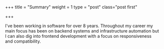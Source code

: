+++
title = "Summary"
weight = 1
type = "post"
class="post first"

+++

I've been working in software for over 8 years. Throughout my career my main focus has been on backend systems and infrastructure automation but I can also dig into frontend development with a focus on responsiveness and compatibility. 
